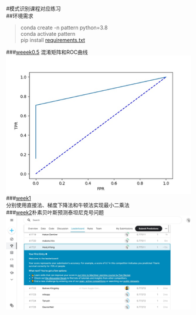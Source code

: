 #模式识别课程对应练习  
##环境需求  
>conda create -n pattern python=3.8  
>conda activate pattern  
>pip install [requirements.txt](requirements.txt)  

###[weeek0.5](week0.5.py) 混淆矩阵和ROC曲线  
![ORC](output/week0.5/ROC_curve.jpg)  
###[week1](week1.py)  
分别使用直接法、梯度下降法和牛顿法实现最小二乘法  
###[week2](week2.py)朴素贝叶斯预测泰坦尼克号问题  
![Titanic](output/week2/kaggle_Titanic.jpg)  
